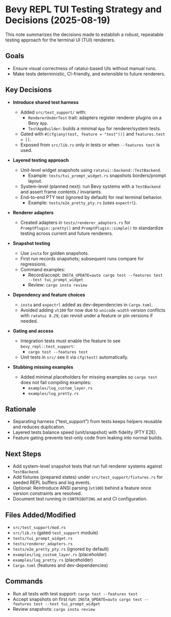 # Bevy REPL TUI Testing Strategy and Decisions (2025-08-19)

This note summarizes the decisions made to establish a robust, repeatable testing approach for the terminal UI (TUI) renderers.

## Goals
- Ensure visual correctness of ratatui-based UIs without manual runs.
- Make tests deterministic, CI-friendly, and extensible to future renderers.

## Key Decisions

- **Introduce shared test harness**
  - Added `src/test_support/` with:
    - `RendererUnderTest` trait: adapters register renderer plugins on a Bevy `App`.
    - `TestAppBuilder`: builds a minimal `App` for renderer/system tests.
  - Gated with `#[cfg(any(test, feature = "test"))]` and `features.test = []`.
  - Exposed from `src/lib.rs` only in tests or when `--features test` is used.

- **Layered testing approach**
  - Unit-level widget snapshots using `ratatui::backend::TestBackend`.
    - Example: `tests/tui_prompt_widget.rs` snapshots borders/prompt layout.
  - System-level (planned next): run Bevy systems with a `TestBackend` and assert frame contents / invariants.
  - End-to-end PTY test (ignored by default) for real terminal behavior.
    - Example: `tests/e2e_pretty_pty.rs` (uses `expectrl`).

- **Renderer adapters**
  - Created adapters in `tests/renderer_adapters.rs` for `PromptPlugin::pretty()` and `PromptPlugin::simple()` to standardize testing across current and future renderers.

- **Snapshot testing**
  - Use `insta` for golden snapshots.
  - First run records snapshots; subsequent runs compare for regressions.
  - Command examples:
    - Record/accept: `INSTA_UPDATE=auto cargo test --features test --test tui_prompt_widget`
    - Review: `cargo insta review`

- **Dependency and feature choices**
  - `insta` and `expectrl` added as dev-dependencies in `Cargo.toml`.
  - Avoided adding `vt100` for now due to `unicode-width` version conflicts with `ratatui 0.29`; can revisit under a feature or pin versions if needed.

- **Gating and access**
  - Integration tests must enable the feature to see `bevy_repl::test_support`:
    - `cargo test --features test`
  - Unit tests in `src/` see it via `cfg(test)` automatically.

- **Stubbing missing examples**
  - Added minimal placeholders for missing examples so `cargo test` does not fail compiling examples:
    - `examples/log_custom_layer.rs`
    - `examples/log_pretty.rs`

## Rationale
- Separating harness (“test_support”) from tests keeps helpers reusable and reduces duplication.
- Layered tests balance speed (unit/snapshot) with fidelity (PTY E2E).
- Feature gating prevents test-only code from leaking into normal builds.

## Next Steps
- Add system-level snapshot tests that run full renderer systems against `TestBackend`.
- Add fixtures (prepared states) under `src/test_support/fixtures.rs` for seeded REPL buffers and log events.
- Optional: Reintroduce ANSI parsing (`vt100`) behind a feature once version constraints are resolved.
- Document test running in `CONTRIBUTING.md` and CI configuration.

## Files Added/Modified
- `src/test_support/mod.rs`
- `src/lib.rs` (gated `test_support` module)
- `tests/tui_prompt_widget.rs`
- `tests/renderer_adapters.rs`
- `tests/e2e_pretty_pty.rs` (ignored by default)
- `examples/log_custom_layer.rs` (placeholder)
- `examples/log_pretty.rs` (placeholder)
- `Cargo.toml` (features and dev-dependencies)

## Commands
- Run all tests with test support: `cargo test --features test`
- Accept snapshots on first run: `INSTA_UPDATE=auto cargo test --features test --test tui_prompt_widget`
- Review snapshots: `cargo insta review`

